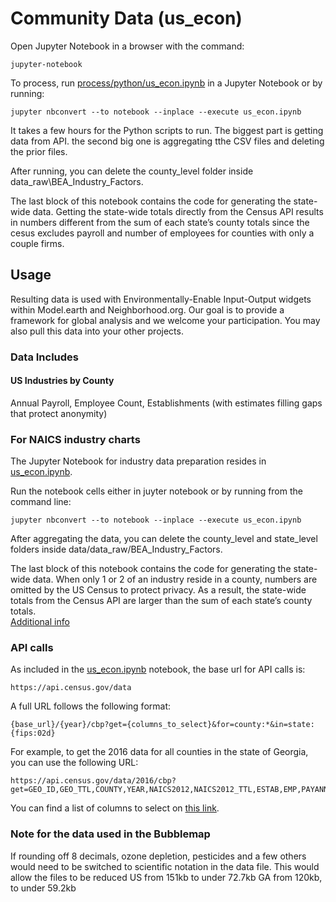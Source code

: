 # Community Data (us_econ)

Open Jupyter Notebook in a browser with the command:

	jupyter-notebook

To process, run [process/python/us_econ.ipynb](process/python/us_econ.ipynb) in a Jupyter Notebook or by running:  


	jupyter nbconvert --to notebook --inplace --execute us_econ.ipynb

It takes a few hours for the Python scripts to run. The biggest part is getting data from API. the second big one is aggregating tthe CSV files and deleting the prior files.  

After running, you can delete the county_level folder inside data_raw\BEA_Industry_Factors.  

The last block of this notebook contains the code for generating the state-wide data. Getting the state-wide totals directly from the Census API results in numbers different from the sum of each state’s county totals since the cesus excludes payroll and number of employees for counties with only a couple firms.  


## Usage  

Resulting data is used with Environmentally-Enable Input-Output widgets within Model.earth and Neighborhood.org.  Our goal is to provide a framework for global analysis and we welcome your participation. You may also pull this data into your other projects.

### Data Includes

#### US Industries by County
Annual Payroll, Employee Count, Establishments (with estimates filling gaps that protect anonymity)  



### For NAICS industry charts

The Jupyter Notebook for industry data preparation resides in [us_econ.ipynb](us_econ.ipynb).  

Run the notebook cells either in juyter notebook or by running from the command line:

	jupyter nbconvert --to notebook --inplace --execute us_econ.ipynb

After aggregating the data, you can delete the county\_level and state\_level folders inside data/data_raw/BEA\_Industry\_Factors.  

The last block of this notebook contains the code for generating the state-wide data. When only 1 or 2 of an industry reside in a county, numbers are omitted by the US Census to protect privacy. As a result, the state-wide totals from the Census API are larger than the sum of each state’s county totals.  
[Additional info](https://github.com/modelearth/community/issues/9)  
### API calls
As included in the [us_econ.ipynb](us_econ.ipynb) notebook, the base url for API calls is:

	https://api.census.gov/data

A full URL follows the following format:

	{base_url}/{year}/cbp?get={columns_to_select}&for=county:*&in=state:{fips:02d}

For example, to get the 2016 data for all counties in the state of Georgia, you can use the following URL:

	https://api.census.gov/data/2016/cbp?get=GEO_ID,GEO_TTL,COUNTY,YEAR,NAICS2012,NAICS2012_TTL,ESTAB,EMP,PAYANN&for=county:*&in=state:13

You can find a list of columns to select on [this link](https://api.census.gov/data/2016/cbp/variables.html).
### Note for the data used in the Bubblemap
If rounding off 8 decimals, ozone depletion, pesticides and a few others would need to be switched to scientific notation in the data file. This would allow the files to be reduced
US from 151kb to under 72.7kb
GA from 120kb, to under 59.2kb


